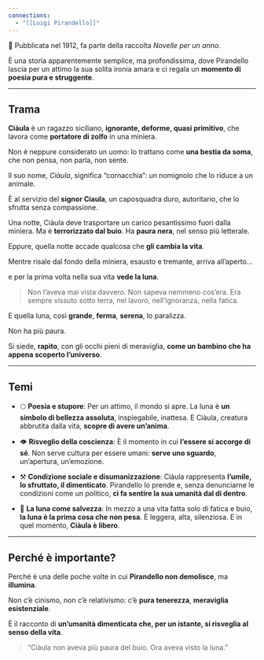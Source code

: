 ```yaml
---
connections:
  - "[[Luigi Pirandello]]"
---
```

📜 Pubblicata nel 1912, fa parte della raccolta _Novelle per un anno_.

È una storia apparentemente semplice, ma profondissima, dove Pirandello lascia per un attimo la sua solita ironia amara e ci regala un **momento di poesia pura e struggente**.

---

## **Trama**

**Ciàula** è un ragazzo siciliano, **ignorante, deforme, quasi primitivo**, che lavora come **portatore di zolfo** in una miniera.

Non è neppure considerato un uomo: lo trattano come **una bestia da soma**, che non pensa, non parla, non sente.

Il suo nome, _Ciàula_, significa “cornacchia”: un nomignolo che lo riduce a un animale.

È al servizio del **signor Ciaula**, un caposquadra duro, autoritario, che lo sfrutta senza compassione.

Una notte, Ciàula deve trasportare un carico pesantissimo fuori dalla miniera. Ma è **terrorizzato dal buio**. Ha **paura nera**, nel senso più letterale.

Eppure, quella notte accade qualcosa che **gli cambia la vita**.

Mentre risale dal fondo della miniera, esausto e tremante, arriva all’aperto…

e per la prima volta nella sua vita **vede la luna**.

> Non l’aveva mai vista davvero.
> Non sapeva nemmeno cos’era.
> Era sempre vissuto sotto terra, nel lavoro, nell’ignoranza, nella fatica.

E quella luna, così **grande**, **ferma**, **serena**, lo paralizza.

Non ha più paura.

Si siede, **rapito**, con gli occhi pieni di meraviglia, **come un bambino che ha appena scoperto l’universo**.

---

## **Temi**

- 🌕 **Poesia e stupore**: Per un attimo, il mondo si apre. La luna è **un simbolo di bellezza assoluta**, inspiegabile, inattesa. E Ciàula, creatura abbrutita dalla vita, **scopre di avere un’anima**.
    
- 👁️ **Risveglio della coscienza**: È il momento in cui **l’essere si accorge di sé**. Non serve cultura per essere umani: **serve uno sguardo**, un’apertura, un’emozione.
    
- ⚒️ **Condizione sociale e disumanizzazione**: Ciàula rappresenta **l’umile, lo sfruttato, il dimenticato**. Pirandello lo prende e, senza denunciarne le condizioni come un politico, **ci fa sentire la sua umanità dal di dentro**.
    
- 🌌 **La luna come salvezza**: In mezzo a una vita fatta solo di fatica e buio, **la luna è la prima cosa che non pesa**. È leggera, alta, silenziosa. E in quel momento, **Ciàula è libero**.

---

## **Perché è importante?**

Perché è una delle poche volte in cui **Pirandello non demolisce**, ma **illumina**.

Non c’è cinismo, non c’è relativismo: c’è **pura tenerezza**, **meraviglia esistenziale**.

È il racconto di **un’umanità dimenticata che, per un istante, si risveglia al senso della vita**.

> “Ciàula non aveva più paura del buio.
> Ora aveva visto la luna.”